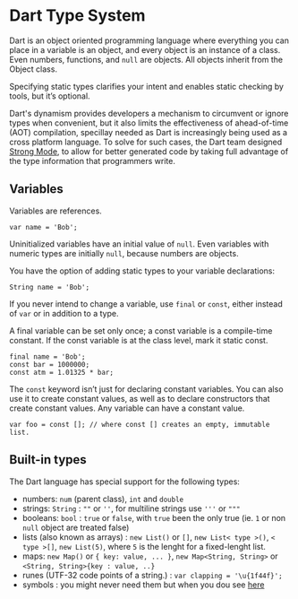 # Dart Type System

Dart is an object oriented programming language where everything you can place in a variable is an object, and every object is an instance of a class. Even numbers, functions, and ```null``` are objects. All objects inherit from the Object class.

Specifying static types clarifies your intent and enables static checking by tools, but it’s optional.

Dart's dynamism provides developers a mechanism to circumvent or ignore types when convenient, but it also limits the effectiveness of ahead-of-time (AOT) compilation, specillay needed as Dart is increasingly being used as a cross platform language. To solve for such cases, the Dart team designed [Strong Mode](https://github.com/dart-lang/sdk/blob/master/pkg/dev_compiler/STRONG_MODE.md), to allow for better generated code by taking full advantage of the type information that programmers write.

## Variables

Variables are references.

```
var name = 'Bob';
```

Uninitialized variables have an initial value of ```null```. Even variables with numeric types are initially ```null```, because numbers are objects.

You have the option of adding static types to your variable declarations:

```
String name = 'Bob';
```

If you never intend to change a variable, use ```final``` or ```const```, either instead of ```var``` or in addition to a type.

A final variable can be set only once; a const variable is a compile-time constant.  If the const variable is at the class level, mark it static const.

```
final name = 'Bob';
const bar = 1000000;
const atm = 1.01325 * bar;
```

The ```const``` keyword isn’t just for declaring constant variables. You can also use it to create constant values, as well as to declare constructors that create constant values. Any variable can have a constant value.

```
var foo = const []; // where const [] creates an empty, immutable list.
```

## Built-in types

The Dart language has special support for the following types:

- numbers: ```num``` (parent class), ```int``` and ```double```
- strings: ```String``` : ```""``` or ```''```, for multiline strings use ```'''``` or ```"""```
- booleans: ```bool``` : ```true``` or ```false```, with ```true``` been the only true (ie. ```1``` or non ```null``` object are treated false)
- lists (also known as arrays) : ```new List()``` or ```[]```, ```new List< type >()```, ```< type >[]```, ```new List(5)```, where ```5``` is the lenght for a fixed-lenght list.
- maps: ```new Map()``` or ```{ key: value, ... }```, ```new Map<String, String>``` or ```<String, String>{key : value, ..}```
- runes (UTF-32 code points of a string.) : ```var clapping = '\u{1f44f}';```
- symbols :  you might never need them but when you dou see [here](https://www.dartlang.org/guides/libraries/library-tour#dartmirrors---reflection)

